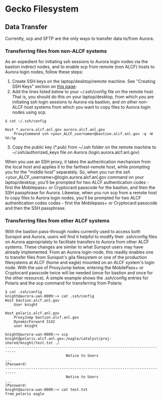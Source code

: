 # Gecko Filesystem

## Data Transfer

Currently, scp and SFTP are the only ways to transfer data to/from Aurora. 

### Transferring files from non-ALCF systems

As an expedient for initiating ssh sessions to Aurora login nodes via the bastion indirect nodes, and to enable scp from remote (non ALCF) hosts to Aurora login nodes, follow these steps:

1. Create SSH keys on the laptop/desktop/remote machine. See "Creating SSH Keys" section on [this page](https://help.cels.anl.gov/docs/linux/ssh/):
2. Add the lines listed below to your ~/.ssh/config file on the remote host. That is, you should do this on your laptop/desktop, from which you are initiating ssh login sessions to Aurora via bastion, and on other non-ALCF host systems from which you want to copy files to Aurora login nodes using scp.

```
$ cat ~/.ssh/config

Host *.aurora.alcf.anl.gov aurora.alcf.anl.gov
	ProxyCommand ssh <your_ALCF_username>@bastion.alcf.anl.gov -q -W %h:%p
```

3. Copy the public key (*.pub) from ~/.ssh folder on the remote machine to ~/.ssh/authorized_keys file on Aurora (login.aurora.alcf.anl.gov)

When you use an SSH proxy, it takes the authentication mechanism from the local host and applies it to the farthest-remote host, while prompting you for the “middle host” separately. So, when you run the ssh <your_ALCF_username>@login.aurora.alcf.anl.gov  command on your laptop/desktop, you'll be prompted for two ALCF authentication codes - first the Mobilepass+ or Cryptocard passcode for the bastion, and then the SSH passphrase for Aurora. Likewise, when you run scp from a remote host to copy files to Aurora login nodes, you'll be prompted for two ALCF authentication codes codes - first the Mobilepass+ or Cryptocard passcode and then the SSH passphrase.

 
### Transferring files from other ALCF systems

With the bastion pass-through nodes currently used to access both Sunspot and Aurora, users will find it helpful to modify their .ssh/config files on Aurora appropriately to facilitate transfers to Aurora from other ALCF systems. These changes are similar to what Sunspot users may have already implemented. From an Aurora login-node, this readily enables one to transfer files from Sunspot's gila filesystem or one of the production filesystems at ALCF (home and eagle) mounted on an ALCF system's login node. With the use of ProxyJump below, entering the MobilePass+ or Cryptocard passcode twice will be needed (once for bastion and once for the other resource).  A simple example shows the .ssh/config entries for Polaris and the scp command for transferring from Polaris:

```
$ cat .ssh/config
knight@aurora-uan-0009:~> cat .ssh/config
Host bastion.alcf.anl.gov
    User knight

Host polaris.alcf.anl.gov
    ProxyJump bastion.alcf.anl.gov
    DynamicForward 3142
    user knight
```

```
knight@aurora-uan-0009:~> scp knight@polaris.alcf.anl.gov:/eagle/catalyst/proj-shared/knight/test.txt ./
---------------------------------------------------------------------------
                            Notice to Users
...
[Password:
---------------------------------------------------------------------------
                            Notice to Users
... 
[Password:
knight@aurora-uan-0009:~> cat test.txt 
from_polaris eagle
```
